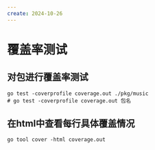 ```yaml
---
create: 2024-10-26
---
```

# 覆盖率测试

## 对包进行覆盖率测试

```shell
go test -coverprofile coverage.out ./pkg/music
# go test -coverprofile coverage.out 包名
```

## 在html中查看每行具体覆盖情况

```shell
go tool cover -html coverage.out
```

